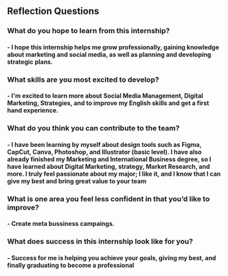 ## Reflection Questions
### What do you hope to learn from this internship?
#### - I hope this internship helps me grow professionally, gaining knowledge about marketing and social media, as well as planning and developing strategic plans.
### What skills are you most excited to develop?
#### - I'm excited to learn more about Social Media Management, Digital Marketing, Strategies, and to improve my English skills and get a first hand experience. 
### What do you think you can contribute to the team?
#### - I have been learning by myself about design tools such as Figma, CapCut, Canva, Photoshop, and Illustrator (basic level). I have also already finished my Marketing and International Business degree, so I have learned about Digital Marketing, strategy, Market Research, and more. I truly feel passionate about my major; I like it, and I know that I can give my best and bring great value to your team
### What is one area you feel less confident in that you’d like to improve?
#### - Create meta bussiness campaings.
### What does success in this internship look like for you?
#### - Success for me is helping you achieve your goals, giving my best, and finally graduating to become a professional

